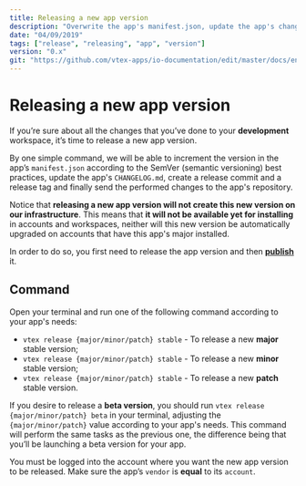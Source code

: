 ```yaml
---
title: Releasing a new app version
description: "Overwrite the app's manifest.json, update the app's changelog.md and send the performed code changes to the app's repository by simply running one command in your terminal."
date: "04/09/2019"
tags: ["release", "releasing", "app", "version"]
version: "0.x"
git: "https://github.com/vtex-apps/io-documentation/edit/master/docs/en/Recipes/store/releasing-a-new-app-version.md"
---
```


# Releasing a new app version

If you’re sure about all the changes that you’ve done to your **development** workspace, it’s time to release a new app version.

By one simple command, we will be able to increment the version in the app’s `manifest.json` according to the SemVer (semantic versioning) best practices, update the app's `CHANGELOG.md`, create a release commit and a release tag and finally send the performed changes to the app's repository.

Notice that **releasing a new app version will not create this new version on our infrastructure**. This means that **it will not be available yet for installing** in accounts and workspaces, neither will this new version be automatically upgraded on accounts that have this app's major installed. 

In order to do so, you first need to release the app version and then [**publish**](https://vtex.io/docs/recipes/development/publishing-an-app) it.

## Command

Open your terminal and run one of the following command according to your app's needs:

- `vtex release {major/minor/patch} stable` - To release a new **major** stable version;
- `vtex release {major/minor/patch} stable` - To release a new **minor** stable version;
- `vtex release {major/minor/patch} stable` - To release a new **patch** stable version.

If you desire to release a **beta version**, you should run `vtex release {major/minor/patch} beta` in your terminal, adjusting the `{major/minor/patch}` value according to your app's needs. This command will perform the same tasks as the previous one, the difference being that you’ll be launching a beta version for your app.

<div class="alert alert-warning">
You must be logged into the account where you want the new app version to be released. Make sure the app’s <code>vendor</code> is <strong>equal</strong> to its <code>account</code>.
</div>
